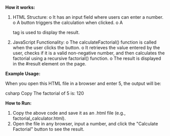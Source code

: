 **How it works:**

1. HTML Structure:
o It has an input field where users can enter a number.
o A button triggers the calculation when clicked.
o A <p> tag is used to display the result.

2. JavaScript Functionality:
o The calculateFactorial() function is called when the user clicks the button.
o It retrieves the value entered by the user, checks if it is a valid non-negative number, and then calculates the factorial using a recursive factorial() function.
o The result is displayed in the #result element on the page.

**Example Usage:**

When you open this HTML file in a browser and enter 5, the output will be:

csharp
Copy
The factorial of 5 is: 120

**How to Run:**

1. Copy the above code and save it as an .html file (e.g., factorial_calculator.html).
2. Open the file in any browser, input a number, and click the "Calculate Factorial" button to see the result.
